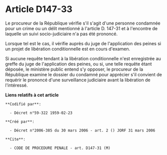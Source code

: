 # Article D147-33

Le procureur de la République vérifie s'il s'agit d'une personne condamnée pour un crime ou un délit mentionné à l'article D.
147-31 et à l'encontre de laquelle un suivi socio-judiciaire n'a pas été prononcé.

Lorsque tel est le cas, il vérifie auprès du juge de l'application des peines si un projet de libération conditionnelle est
en cours d'examen.

Si aucune requête tendant à la libération conditionnelle n'est enregistrée au greffe du juge de l'application des peines, ou
si, une telle requête étant déposée, le ministère public entend s'y opposer, le procureur de la République examine le dossier
du condamné pour apprécier s'il convient de requérir le prononcé d'une surveillance judiciaire avant la libération de
l'intéressé.

**Liens relatifs à cet article**

	**Codifié par**:

	  - Décret n°59-322 1959-02-23

	**Créé par**:

	  - Décret n°2006-385 du 30 mars 2006 - art. 2 () JORF 31 mars 2006

	**Cite**:

	  - CODE DE PROCEDURE PENALE - art. D147-31 (M)
